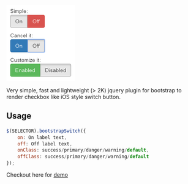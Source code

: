 ![Screenshot](screenshot.png "bootstrap-switch.js")

Very simple, fast and lightweight (> 2K) jquery plugin for bootstrap to render checkbox like iOS style switch button.

## Usage

```javascript
$(SELECTOR).bootstrapSwitch({
	on: On label text,
	off: Off label text,
	onClass: success/primary/danger/warning/default,
	offClass: success/primary/danger/warning/default
});
```

Checkout here for [demo](http://wpic.bitbucket.org/bootstrap-switch/sample.html)
